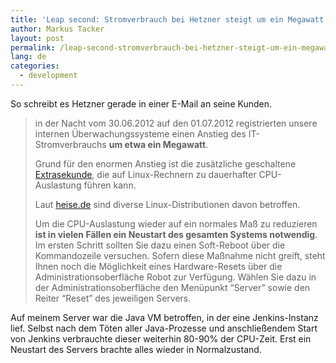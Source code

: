 ```yaml
---
title: 'Leap second: Stromverbrauch bei Hetzner steigt um ein Megawatt'
author: Markus Tacker
layout: post
permalink: /leap-second-stromverbrauch-bei-hetzner-steigt-um-ein-megawatt
lang: de
categories:
  - development
---
```

So schreibt es Hetzner gerade in einer E-Mail an seine Kunden.

> in der Nacht vom 30.06.2012 auf den 01.07.2012 registrierten unsere internen Überwachungssysteme einen Anstieg des IT-Stromverbrauchs **um etwa ein Megawatt**.
> 
> Grund für den enormen Anstieg ist die zusätzliche geschaltene [Extrasekunde][1], die auf Linux-Rechnern zu dauerhafter CPU-Auslastung führen kann.
> 
> Laut [heise.de][2] sind diverse Linux-Distributionen davon betroffen.
> 
> Um die CPU-Auslastung wieder auf ein normales Maß zu reduzieren **ist in vielen Fällen ein Neustart des gesamten Systems notwendig**. Im ersten Schritt sollten Sie dazu einen Soft-Reboot über die Kommandozeile versuchen. Sofern diese Maßnahme nicht greift, steht Ihnen noch die Möglichkeit eines Hardware-Resets über die Administrationsoberfläche Robot zur Verfügung. Wählen Sie dazu in der Administrationsoberfläche den Menüpunkt &#8220;Server&#8221; sowie den Reiter &#8220;Reset&#8221; des jeweiligen Servers.

Auf meinem Server war die Java VM betroffen, in der eine Jenkins-Instanz lief. Selbst nach dem Töten aller Java-Prozesse und anschließendem Start von Jenkins verbrauchte dieser weiterhin 80-90% der CPU-Zeit. Erst ein Neustart des Servers brachte alles wieder in Normalzustand.

 [1]: http://www.heise.de/newsticker/meldung/Schaltsekunde-Verlaengertes-Wochenende-1629612.html
 [2]: http://www.heise.de/newsticker/meldung/Schaltsekunde-Linux-kann-einfrieren-1629683.html
